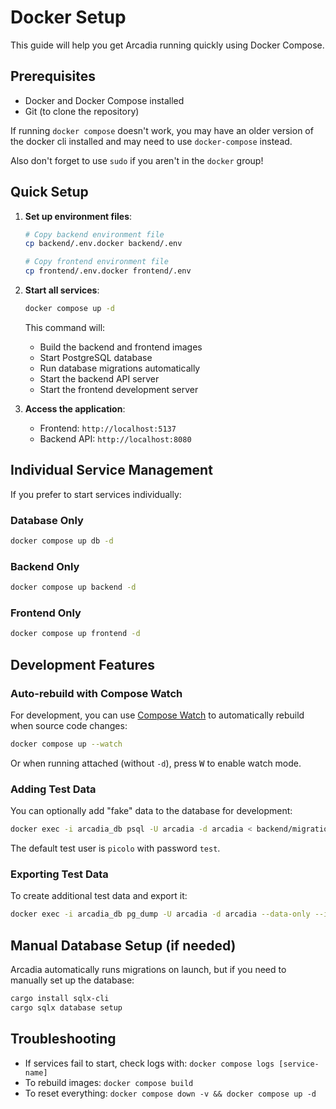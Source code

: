 # Docker Setup

This guide will help you get Arcadia running quickly using Docker Compose.

## Prerequisites

- Docker and Docker Compose installed
- Git (to clone the repository)

<div class="warning">

If running `docker compose` doesn't work, you may have an older version of the docker cli installed and may need to use `docker-compose` instead.

Also don't forget to use `sudo` if you aren't in the `docker` group!
</div>

## Quick Setup

1. **Set up environment files**:
   ```bash
   # Copy backend environment file
   cp backend/.env.docker backend/.env

   # Copy frontend environment file
   cp frontend/.env.docker frontend/.env
   ```

2. **Start all services**:
   ```bash
   docker compose up -d
   ```

   This command will:
   - Build the backend and frontend images
   - Start PostgreSQL database
   - Run database migrations automatically
   - Start the backend API server
   - Start the frontend development server

3. **Access the application**:
   - Frontend: `http://localhost:5137`
   - Backend API: `http://localhost:8080`

## Individual Service Management

If you prefer to start services individually:

### Database Only
   ```bash
   docker compose up db -d
   ```

### Backend Only
   ```bash
   docker compose up backend -d
   ```

### Frontend Only
   ```bash
   docker compose up frontend -d
   ```

## Development Features

### Auto-rebuild with Compose Watch

For development, you can use [Compose Watch](https://docs.docker.com/compose/how-tos/file-watch/) to automatically rebuild when source code changes:

```bash
docker compose up --watch
```

Or when running attached (without `-d`), press <kbd>W</kbd> to enable watch mode.

### Adding Test Data

You can optionally add "fake" data to the database for development:

```bash
docker exec -i arcadia_db psql -U arcadia -d arcadia < backend/migrations/fixtures/fixtures.sql
```

The default test user is `picolo` with password `test`.

### Exporting Test Data

To create additional test data and export it:

```bash
docker exec -i arcadia_db pg_dump -U arcadia -d arcadia --data-only --inserts > backend/migrations/fixtures/fixtures.sql
```

## Manual Database Setup (if needed)

Arcadia automatically runs migrations on launch, but if you need to manually set up the database:

```bash
cargo install sqlx-cli
cargo sqlx database setup
```

## Troubleshooting

- If services fail to start, check logs with: `docker compose logs [service-name]`
- To rebuild images: `docker compose build`
- To reset everything: `docker compose down -v && docker compose up -d`

